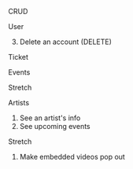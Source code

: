 CRUD 

User
<!-- 1. Log in to the application as a user and see their account page (READ) -->
<!-- 2. Update an account/profile on account page (UPDATE) -->
3. Delete an account (DELETE) 
<!-- 4. Create a user (CREATE) -->

Ticket
<!-- 1. Buy a ticket (CREATE) -->
<!-- 2. See a ticket  -- Work on Serializer  -->
<!-- 3. Delete a ticket -->

Events
<!-- 1. See all events -- Done  -->
<!-- 2. Search for events  -->

Stretch 


Artists
1. See an artist's info
2. See upcoming events 

Stretch
1. Make embedded videos pop out 